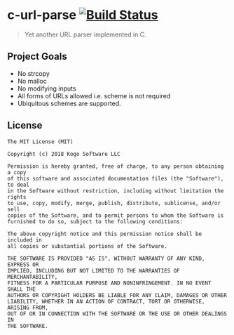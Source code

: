 # c-url-parse [![Build Status][travis-image]][travis-url]
> Yet another URL parser implemented in C.

## Project Goals

* No strcopy
* No malloc
* No modifying inputs
* All forms of URLs allowed i.e. scheme is not required
* Ubiquitous schemes are supported.

## License

```
The MIT License (MIT)

Copyright (c) 2018 Kogo Software LLC

Permission is hereby granted, free of charge, to any person obtaining a copy
of this software and associated documentation files (the "Software"), to deal
in the Software without restriction, including without limitation the rights
to use, copy, modify, merge, publish, distribute, sublicense, and/or sell
copies of the Software, and to permit persons to whom the Software is
furnished to do so, subject to the following conditions:

The above copyright notice and this permission notice shall be included in
all copies or substantial portions of the Software.

THE SOFTWARE IS PROVIDED "AS IS", WITHOUT WARRANTY OF ANY KIND, EXPRESS OR
IMPLIED, INCLUDING BUT NOT LIMITED TO THE WARRANTIES OF MERCHANTABILITY,
FITNESS FOR A PARTICULAR PURPOSE AND NONINFRINGEMENT. IN NO EVENT SHALL THE
AUTHORS OR COPYRIGHT HOLDERS BE LIABLE FOR ANY CLAIM, DAMAGES OR OTHER
LIABILITY, WHETHER IN AN ACTION OF CONTRACT, TORT OR OTHERWISE, ARISING FROM,
OUT OF OR IN CONNECTION WITH THE SOFTWARE OR THE USE OR OTHER DEALINGS IN
THE SOFTWARE.
```

[travis-url]: https://travis-ci.org/kogosoftwarellc/c-parse-url
[travis-image]: http://img.shields.io/travis/kogosoftwarellc/c-parse-url.svg
